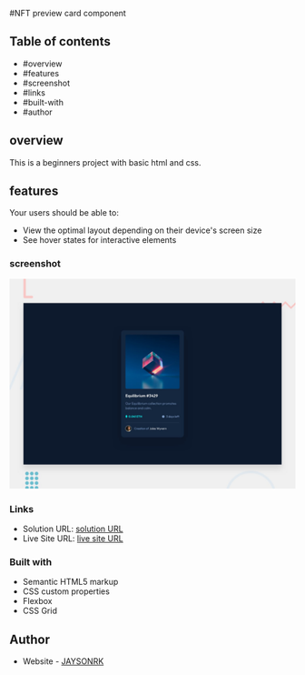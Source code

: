 #NFT preview card component

## Table of contents

  - #overview
  - #features
  - #screenshot
  - #links
  - #built-with
  - #author

## overview

This is a beginners project with basic html and css.


## features

Your users should be able to:

- View the optimal layout depending on their device's screen size
- See hover states for interactive elements


### screenshot
![NFT preview card component](./design/desktop-preview.jpg)


### Links

- Solution URL: [solution URL](https://github.com/JAYSONRK/Single-price-grid-component)
- Live Site URL: [live site URL](https://jaysonrk.github.io/Single-price-grid-component/)


### Built with

- Semantic HTML5 markup
- CSS custom properties
- Flexbox
- CSS Grid

## Author

- Website - [JAYSONRK](https://jaysonrk.com/)


